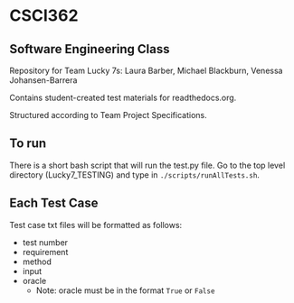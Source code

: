# CSCI362
## Software Engineering Class

Repository for Team Lucky 7s:
Laura Barber,
Michael Blackburn,
Venessa Johansen-Barrera

Contains student-created test materials for readthedocs.org.

Structured according to Team Project Specifications.

## To run
There is a short bash script that will run the test.py file. Go to the top level directory (Lucky7_TESTING) and type in `./scripts/runAllTests.sh`. 

## Each Test Case
Test case txt files will be formatted as follows:
- test number
- requirement 
- method 
- input 
- oracle
    - Note: oracle must be in the format `True` or `False` 
